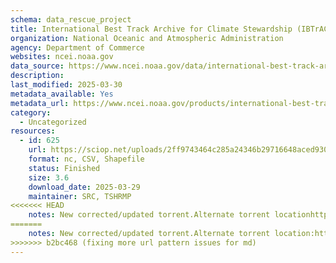 ```yaml
---
schema: data_rescue_project 
title: International Best Track Archive for Climate Stewardship (IBTrACS)
organization: National Oceanic and Atmospheric Administration
agency: Department of Commerce
websites: ncei.noaa.gov
data_source: https://www.ncei.noaa.gov/data/international-best-track-archive-for-climate-stewardship-ibtracs/
description: 
last_modified: 2025-03-30
metadata_available: Yes
metadata_url: https://www.ncei.noaa.gov/products/international-best-track-archive
category:
  - Uncategorized
resources:
  - id: 625
    url: https://sciop.net/uploads/2ff9743464c285a24346b29716648aced930e8e2
    format: nc, CSV, Shapefile
    status: Finished
    size: 3.6
    download_date: 2025-03-29
    maintainer: SRC, TSHRMP
<<<<<<< HEAD
    notes: New corrected/updated torrent.Alternate torrent locationhttps//academictorrents.com/details/2ff9743464c285a24346b29716648aced930e8e2
=======
    notes: New corrected/updated torrent.Alternate torrent location:https://academictorrents.com/details/2ff9743464c285a24346b29716648aced930e8e2
>>>>>>> b2bc468 (fixing more url pattern issues for md)
---
```

